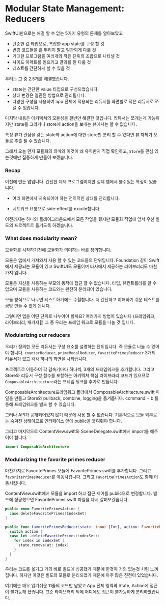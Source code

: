 # Modular State Management: Reducers

 SwiftUI만으로는 해결 할 수 없는 5가지 유형의 문제를 알아보았고 

- 단순한 값 타입으로, 복잡한 app state를 구성 할 것
- 변경 코드들을 흩 뿌리지 말고 일관되게 다룰 것
- 거대한 프로그램을 여러개의 작은 단위의 조합으로 나타낼 것
- 사이드 이펙트를 일으키고 결과를 잘 다룰 것
- 테스트를 간단하게 할 수 있을 것

 우리는 그 중 2.5개를 해결했습니다.

- state는 간단한 value 타입으로 구성되었습니다.
- 상태 변경은 일관된 방법으로 관리됩니다.
- 다양한 구성을 사용하여 app 전체에 적용되는 리듀서를 화면별로 작은 리듀서로 쪼갤 수 있습니다.

 마지막 내용은 아키텍쳐의 모듈성을 절반만 해결한 것입니다. 리듀서는 쪼개는게 가능하지만 state를 그리거나 store에 action을 보내는 뷰에서는 할 수 없습니다.

 특정 뷰가 관심을 갖는 state와 action에 대한 store만 분리 할 수 있다면 뷰 자체가 모듈로 추출 될 수 있습니다.

 그래서 오늘 먼저 모듈화의 의미와 이것이 왜 유익한지 직접 확인하고, `Store`를 관심 있는것에만 집중하게 만들어 보겠습니다.



### Recap

 이전에 만든 앱입니다. 간단한 예제 프로그램이지만 실제 앱에서 볼수있는 특징이 있습니다.

- 여러 화면에서 지속되어야 하는 전역적인 상태를 관리합니다.

- 네트워크 요청으로 side-effect를 excute합니다.

이전까지는 하나의 플레이그라운드에서 모든 작업을 했지만 모듈화 작업에 앞서 우선 별도의 프로젝트로 옮기도록 하겠습니다.



### What does modularity mean?

 모듈화를 시작하기전에 모듈화가 의미하는 바를 정의합니다. 

모듈은 앱에서 가져와서 사용 할 수 있는 코드들의 단위입니다. Foundation 같이 Swift에서 제공되는 모듈이 있고 SwiftUI도 모듈이며 타사에서 제공하는 라이브러리도 마찬가지 입니다.

 모듈은 자신을 사용하는 부모의 동작에 접근 할 수 없습니다. 타입, 뷰컨트롤러를 알 수 없으며 모듈을 사용하는 코드와는 완전히 분리되어 있습니다.

 모듈 방식으로 나누면 테스트하기에도 수월합니다. 더 간단하고 이해하기 쉬운 테스트를 금방 만들 수 있게 됩니다.

그렇다면 앱을 어떤 단위로 나누어야 할까요? 여러가지 방법이 있습니다 (프레임워크, 라이브러리, 패키지) 그 중 우리는 프레임 워크로 모듈을 나눌 것 입니다.



### Modularizing our reducers

우리가 정의한 모든 리듀서는 구성 요소를 설명하는 단위입니다. 즉 모듈로 나눌 수 있어야 합니다. `counterReducer`, `primeModalReducer`, `favoritePrimesReducer` 3개의 리듀서가 있고 각각 하나의 화면을 나타냅니다.

프로젝트로 이동하여 각 감속기마다 하나씩, 3개의 프레임워크를 추가합니다. 그리고 Store와 리듀서 구성 함수를 포함하는 아키텍쳐 핵심 라이브러리 코드가 있으므로 `ComposableArchitecture`라는 프레임 워크를 추가로 만듭니다.



 ComposableArchitecture프레임워크 폴더에서 ComposableArchitecture.swift 파일을 만들고 Store와 pullback, combine, logging을 옮겨옵니다. command + b 를 통해 프레임워크를 빌드 할 수 있습니다.

 그러나 API가 공개되어있지 않기 때문에 사용 할 수 없습니다. 기본적으로 모듈 외부로는 숨겨진 상태이므로 인터페이스 앞에 public을 붙여줘야 합니다.

그리고 마지막으로 ContentView.swift와 SceneDelegate.swift에서 import를 해주어야 합니다.

```swift
import ComposableArchitecture
```

### Modularizing the favorite primes reducer

마찬가지로 FavoritePrimes 모듈에 FavoritePrimes.swift를 추가합니다. 그리고 `favoritePrimesReducer`를 이동시킵니다. 그리고 `FavoritePrimesAction`도 함께 이동시킵니다.



ContentView.swift에서 모듈을 import 하고 접근 제어를 public으로 변경합니다. 빌드에 성공했으면 FavoritePrimes.swift 파일을 다시 살펴보겠습니다.

```swift
public enum FavoritePrimesAction {
  case deleteFavoritePrimes(IndexSet)
}

public func favoritePrimesReducer(state: inout [Int], action: FavoritePrimesAction) {
  switch action {
  case let .deleteFavoritePrimes(indexSet):
    for index in indexSet {
      state.remove(at: index)
    }
  }
}
```

 우리는 코드를 옮기고 거의 바로 빌드에 성공했기 때문에 한것이 거의 없는것 처럼 느껴집니다. 하지만 이것은 별도의 모듈로 분리되었기 때문에 아주 많은 진전이 있었습니다.

 여기에는 매우 읽기쉬운 11줄의 코드만 남았고 App 전체 영역의 State, Action에 접근이 불가능해 졌습니다. 표준 라이브러리 외에 어디에도 접근이 불가능하게 분리하였습니다.
